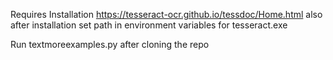 Requires Installation 
https://tesseract-ocr.github.io/tessdoc/Home.html
also after installation set path in environment variables for tesseract.exe

Run textmoreexamples.py after cloning the repo
